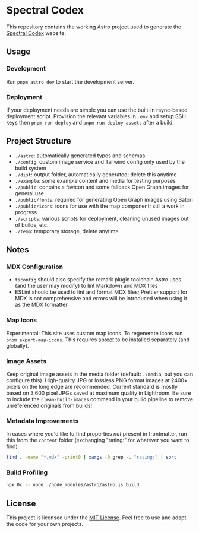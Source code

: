 # Spectral Codex

This repository contains the working Astro project used to generate the [Spectral Codex](https://spectralcodex.com) website.

## Usage

### Development

Run `pnpm astro dev` to start the development server.

### Deployment

If your deployment needs are simple you can use the built-in rsync-based deployment script. Provision the relevant variables in `.env` and setup SSH keys then `pnpm run deploy` and `pnpm run deploy-assets` after a build.

## Project Structure

- `./astro`: automatically generated types and schemas
- `./config`: custom image service and Tailwind config only used by the build system
- `./dist`: output folder, automatically generated; delete this anytime
- `./example`: some example content and media for testing purposes
- `./public`: contains a favicon and some fallback Open Graph images for general use
- `./public/fonts`: required for generating Open Graph images using Satori
- `./public/icons`: icons for use with the map component; still a work in progress
- `./scripts`: various scripts for deployment, cleaning unused images out of builds, etc.
- `./temp`: temporary storage, delete anytime

## Notes

### MDX Configuration

- `tsconfig` should also specify the remark plugin toolchain Astro uses (and the user may modify) to lint Markdown and MDX files
- ESLint should be used to lint and format MDX files; Prettier support for MDX is not comprehensive and errors will be introduced when using it as the MDX formatter

### Map Icons

Experimental: This site uses custom map icons. To regenerate icons run `pnpm export-map-icons`. This requires [spreet](https://github.com/flother/spreet) to be installed separately (and globally).

### Image Assets

Keep original image assets in the media folder (default: `./media`, but you can configure this). High-quality JPG or lossless PNG format images at 2400+ pixels on the long edge are recommended. Current standard is mostly based on 3,600 pixel JPGs saved at maximum quality in Lightroom. Be sure to include the `clean-build-images` command in your build pipeline to remove unreferenced originals from builds!

### Metadata Improvements

In cases where you'd like to find properties _not_ present in frontmatter, run this from the `content` folder (exchanging "rating:" for whatever you want to find):

```sh
find . -name "*.mdx" -print0 | xargs -0 grep -L "rating:" | sort
```

### Build Profiling

```sh
npx 0x -- node ./node_modules/astro/astro.js build
```

## License

This project is licensed under the [MIT License](./LICENSE). Feel free to use and adapt the code for your own projects.
